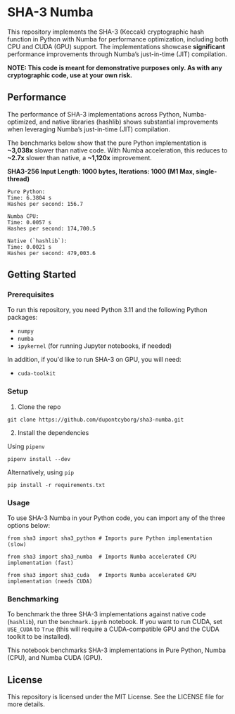 # SHA-3 Numba

This repository implements the SHA-3 (Keccak) cryptographic hash function in Python with Numba for performance optimization, including both CPU and CUDA (GPU) support. The implementations showcase **significant** performance improvements through Numba’s just-in-time (JIT) compilation.

**NOTE: This code is meant for demonstrative purposes only. As with any cryptographic code, use at your own risk.**

## Performance

The performance of SHA-3 implementations across Python, Numba-optimized, and native libraries (hashlib) shows substantial improvements when leveraging Numba’s just-in-time (JIT) compilation. 

The benchmarks below show that the pure Python implementation is **~3,038x** slower than native code. With Numba acceleration, this reduces to **~2.7x** slower than native, a **~1,120x** improvement.

**SHA3-256 Input Length: 1000 bytes, Iterations: 1000 (M1 Max, single-thread)**
```
Pure Python:
Time: 6.3804 s
Hashes per second: 156.7

Numba CPU:
Time: 0.0057 s
Hashes per second: 174,700.5

Native (`hashlib`):
Time: 0.0021 s
Hashes per second: 479,003.6
```

## Getting Started

### Prerequisites

To run this repository, you need Python 3.11 and the following Python packages:

- `numpy`
- `numba`
- `ipykernel` (for running Jupyter notebooks, if needed)

In addition, if you'd like to run SHA-3 on GPU, you will need:

- `cuda-toolkit`

### Setup

1. Clone the repo

```
git clone https://github.com/dupontcyborg/sha3-numba.git
```

2. Install the dependencies

Using `pipenv`
```
pipenv install --dev
```

Alternatively, using `pip`
```
pip install -r requirements.txt
```

### Usage

To use SHA-3 Numba in your Python code, you can import any of the three options below:

```
from sha3 import sha3_python # Imports pure Python implementation (slow)

from sha3 import sha3_numba  # Imports Numba accelerated CPU implementation (fast)

from sha3 import sha3_cuda   # Imports Numba accelerated GPU implementation (needs CUDA)
```

### Benchmarking

To benchmark the three SHA-3 implementations against native code (`hashlib`), run the `benchmark.ipynb` notebook. If you want to run CUDA, set `USE_CUDA` to `True` (this will require a CUDA-compatible GPU and the CUDA toolkit to be installed).

This notebook benchmarks SHA-3 implementations in Pure Python, Numba (CPU), and Numba CUDA (GPU).

## License

This repository is licensed under the MIT License. See the LICENSE file for more details.